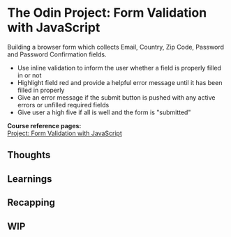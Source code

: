 # The Odin Project: Form Validation with JavaScript

Building a browser form which collects Email, Country, Zip Code, Password and Password Confirmation fields.
- Use inline validation to inform the user whether a field is properly filled in or not
- Highlight field red and provide a helpful error message until it has been filled in properly
- Give an error message if the submit button is pushed with any active errors or unfilled required fields
- Give user a high five if all is well and the form is "submitted"

**Course reference pages:** \
[Project: Form Validation with JavaScript](https://www.theodinproject.com/lessons/node-path-javascript-form-validation-with-javascript)

## Thoughts

## Learnings

## Recapping

## WIP
